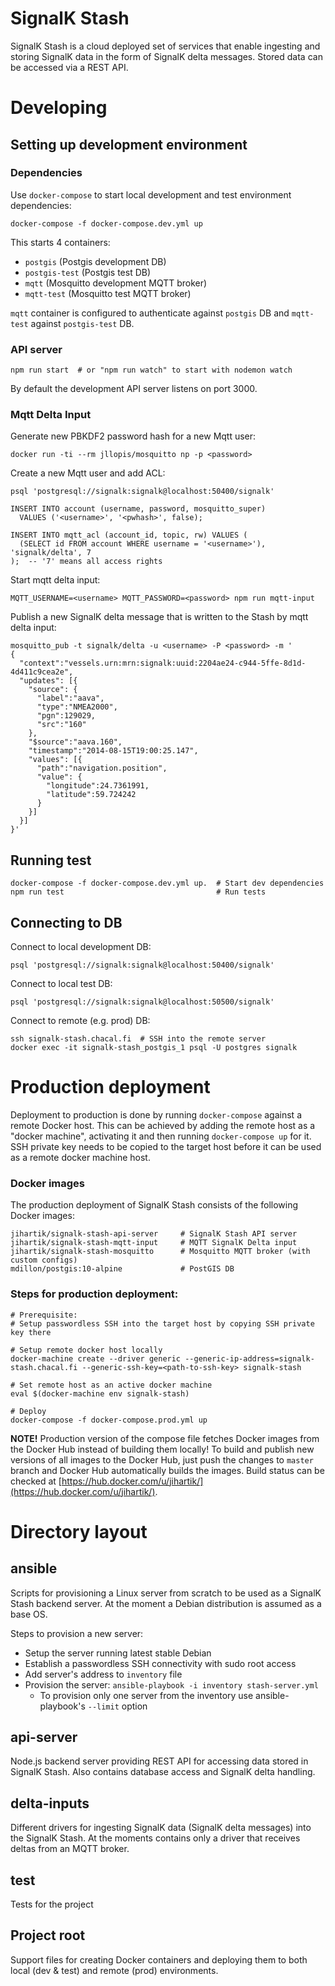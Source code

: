 # SignalK Stash

SignalK Stash is a cloud deployed set of services that enable ingesting and storing SignalK data in the form of SignalK delta messages. Stored data can be accessed via a REST API.

# Developing

## Setting up development environment

### Dependencies

Use `docker-compose` to start local development and test environment dependencies:

    docker-compose -f docker-compose.dev.yml up
    
This starts 4 containers:

- `postgis` (Postgis development DB)
- `postgis-test` (Postgis test DB)
- `mqtt` (Mosquitto development MQTT broker)
- `mqtt-test` (Mosquitto test MQTT broker)

`mqtt` container is configured to authenticate against `postgis` DB and `mqtt-test` against `postgis-test` DB.

### API server

    npm run start  # or "npm run watch" to start with nodemon watch

By default the development API server listens on port 3000.

### Mqtt Delta Input

Generate new PBKDF2 password hash for a new Mqtt user:

    docker run -ti --rm jllopis/mosquitto np -p <password>

Create a new Mqtt user and add ACL:

    psql 'postgresql://signalk:signalk@localhost:50400/signalk'
    
    INSERT INTO account (username, password, mosquitto_super) 
      VALUES ('<username>', '<pwhash>', false);
      
    INSERT INTO mqtt_acl (account_id, topic, rw) VALUES (
      (SELECT id FROM account WHERE username = '<username>'), 'signalk/delta', 7
    );  -- '7' means all access rights

Start mqtt delta input:

    MQTT_USERNAME=<username> MQTT_PASSWORD=<password> npm run mqtt-input

Publish a new SignalK delta message that is written to the Stash by mqtt delta input:

    mosquitto_pub -t signalk/delta -u <username> -P <password> -m '
    {  
      "context":"vessels.urn:mrn:signalk:uuid:2204ae24-c944-5ffe-8d1d-4d411c9cea2e",
      "updates": [{  
        "source": {  
          "label":"aava",
          "type":"NMEA2000",
          "pgn":129029,
          "src":"160"
        },
        "$source":"aava.160",
        "timestamp":"2014-08-15T19:00:25.147",
        "values": [{  
          "path":"navigation.position",
          "value": {  
            "longitude":24.7361991,
            "latitude":59.724242
          }
        }]
      }]
    }'

## Running test

    docker-compose -f docker-compose.dev.yml up.  # Start dev dependencies
    npm run test                                  # Run tests


## Connecting to DB

Connect to local development DB:

    psql 'postgresql://signalk:signalk@localhost:50400/signalk'

Connect to local test DB:

    psql 'postgresql://signalk:signalk@localhost:50500/signalk'

Connect to remote (e.g. prod) DB:

    ssh signalk-stash.chacal.fi  # SSH into the remote server
    docker exec -it signalk-stash_postgis_1 psql -U postgres signalk

# Production deployment

Deployment to production is done by running `docker-compose` against a remote Docker host. This can be achieved by adding the remote host as a "docker machine", activating it and then running `docker-compose up` for it. SSH private key needs to be copied to the target host before it can be used as a remote docker machine host.

### Docker images

The production deployment of SignalK Stash consists of the following Docker images:

    jihartik/signalk-stash-api-server     # SignalK Stash API server
    jihartik/signalk-stash-mqtt-input     # MQTT SignalK Delta input
    jihartik/signalk-stash-mosquitto      # Mosquitto MQTT broker (with custom configs)
    mdillon/postgis:10-alpine             # PostGIS DB

### Steps for production deployment:

    # Prerequisite:
    # Setup passwordless SSH into the target host by copying SSH private key there

    # Setup remote docker host locally
    docker-machine create --driver generic --generic-ip-address=signalk-stash.chacal.fi --generic-ssh-key=<path-to-ssh-key> signalk-stash
    
    # Set remote host as an active docker machine
    eval $(docker-machine env signalk-stash)
    
    # Deploy
    docker-compose -f docker-compose.prod.yml up
    
**NOTE!** Production version of the compose file fetches Docker images from the Docker Hub instead of building them locally! To build and publish new versions of all images to the Docker Hub, just push the changes to `master` branch and Docker Hub automatically builds the images. Build status can be checked at [https://hub.docker.com/u/jihartik/](https://hub.docker.com/u/jihartik/).
    
# Directory layout

## ansible

Scripts for provisioning a Linux server from scratch to be used as a SignalK Stash backend server. At the moment a Debian distribution is assumed as a base OS.

Steps to provision a new server:

- Setup the server running latest stable Debian
- Establish a passwordless SSH connectivity with sudo root access
- Add server's address to `inventory` file
- Provision the server: `ansible-playbook -i inventory stash-server.yml`
  - To provision only one server from the inventory use ansible-playbook's `--limit` option

## api-server

Node.js backend server providing REST API for accessing data stored in SignalK Stash. Also contains database access and SignalK delta handling.

## delta-inputs

Different drivers for ingesting SignalK data (SignalK delta messages) into the SignalK Stash. At the moments contains only a driver that receives deltas from an MQTT broker.

## test

Tests for the project

## Project root

Support files for creating Docker containers and deploying them to both local (dev & test) and remote (prod) environments.

